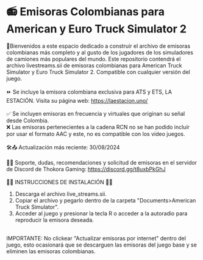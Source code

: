 # 📻 Emisoras Colombianas para American y Euro Truck Simulator 2

🚛Bienvenidos a este espacio dedicado a construir el archivo de emisoras colombianas más completo y al gusto de los jugadores de los simuladores de camiones más populares del mundo. 
Este repositorio contendrá el archivo livestreams.sii de emisoras colombianas para American Truck Simulator y Euro Truck Simulator 2. Compatible con cualquier versión del juego.
</br>
</br>
⏩ Se incluye la emisora colombiana exclusiva para ATS y ETS, LA ESTACIÓN. Visita su página web: https://laestacion.uno/
</br>
</br>
✅ Se incluyen emisoras en frecuencia y virtuales que originan su señal desde Colombia. </br>
❌ Las emisoras pertenecientes a la cadena RCN no se han podido incluír por usar el formato AAC y este, no es compatible con los video juegos.
</br>
</br>
🛠️📤 Actualización más reciente: 30/08/2024
</br>
</br>
🙋‍♂️ Soporte, dudas, recomendaciones y solicitud de emisoras en el servidor de Discord de Thokora Gaming: https://discord.gg/t8uxbPkGhJ
</br>
</br>
🧑‍🎓 INSTRUCCIONES DE INSTALACIÓN 🧑‍🎓
</br>
1. Descarga el archivo live_streams.sii.
2. Copiar el archivo y pegarlo dentro de la carpeta "Documents>American Truck Simulator".
3. Acceder al juego y presionar la tecla R o acceder a la autoradio para reproducir la emisora deseada.</br>
</br>
IMPORTANTE: No clickear "Actualizar emisoras por internet" dentro del juego, esto ocasionará que se descarguen las emisoras del juego base y se eliminen las emisoras colombianas.

